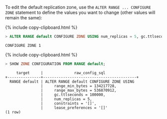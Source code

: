 To edit the default replication zone, use the `ALTER RANGE ... CONFIGURE ZONE` statement to define the values you want to change (other values will remain the same):

{%  include copy-clipboard.html %}
~~~ sql
> ALTER RANGE default CONFIGURE ZONE USING num_replicas = 5, gc.ttlseconds = 100000;
~~~

~~~
CONFIGURE ZONE 1
~~~

{%  include copy-clipboard.html %}
~~~ sql
> SHOW ZONE CONFIGURATION FROM RANGE default;
~~~

~~~
     target     |              raw_config_sql
+---------------+------------------------------------------+
  RANGE default | ALTER RANGE default CONFIGURE ZONE USING
                |     range_min_bytes = 134217728,
                |     range_max_bytes = 536870912,
                |     gc.ttlseconds = 100000,
                |     num_replicas = 5,
                |     constraints = '[]',
                |     lease_preferences = '[]'
(1 row)
~~~
